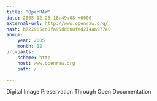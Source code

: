 ```yaml
---
title: "OpenRAW"
date: 2005-12-28 18:49:08 +0000
external-url: http://www.openraw.org/
hash: b722985cd0fa95dd608fed214aa977e0
annum:
    year: 2005
    month: 12
url-parts:
    scheme: http
    host: www.openraw.org
    path: /

---
```


Digital Image Preservation Through Open Documentation
